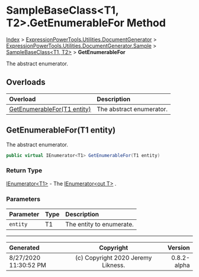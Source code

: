 ﻿# SampleBaseClass&lt;T1, T2>.GetEnumerableFor Method

[Index](../index.md) > [ExpressionPowerTools.Utilities.DocumentGenerator](ExpressionPowerTools.Utilities.DocumentGenerator.a.md) > [ExpressionPowerTools.Utilities.DocumentGenerator.Sample](ExpressionPowerTools.Utilities.DocumentGenerator.Sample.n.md) > [SampleBaseClass<T1, T2>](ExpressionPowerTools.Utilities.DocumentGenerator.Sample.SampleBaseClass`2.cs.md) > **GetEnumerableFor**

The abstract enumerator.

## Overloads

| Overload | Description |
| :-- | :-- |
| [GetEnumerableFor(T1 entity)](#getenumerablefort1-entity) | The abstract enumerator. |
## GetEnumerableFor(T1 entity)

The abstract enumerator.

```csharp
public virtual IEnumerator<T1> GetEnumerableFor(T1 entity)
```

### Return Type

 [IEnumerator&lt;T1>](https://docs.microsoft.com/dotnet/api/system.collections.generic.ienumerator-1)  - The [IEnumerator&lt;out T>](https://docs.microsoft.com/dotnet/api/system.collections.generic.ienumerator-1) .

### Parameters

| Parameter | Type | Description |
| :-- | :-- | :-- |
| `entity` | T1 | The entity to enumerate. |



---

| Generated | Copyright | Version |
| :-- | :-: | --: |
| 8/27/2020 11:30:52 PM | (c) Copyright 2020 Jeremy Likness. | 0.8.2-alpha |
